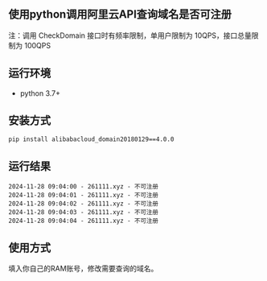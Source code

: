## 使用python调用阿里云API查询域名是否可注册
注：调用 CheckDomain 接口时有频率限制，单用户限制为 10QPS，接口总量限制为 100QPS
## 运行环境
+ python 3.7+
## 安装方式
```pip install alibabacloud_domain20180129==4.0.0```
## 运行结果
```
2024-11-28 09:04:00 - 261111.xyz - 不可注册
2024-11-28 09:04:01 - 261111.xyz - 不可注册
2024-11-28 09:04:02 - 261111.xyz - 不可注册
2024-11-28 09:04:03 - 261111.xyz - 不可注册
2024-11-28 09:04:04 - 261111.xyz - 不可注册
```
## 使用方式
填入你自己的RAM账号，修改需要查询的域名。
